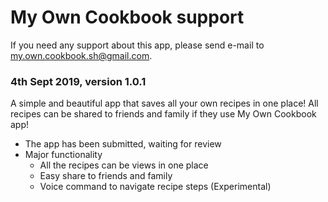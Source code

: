 # My Own Cookbook support

If you need any support about this app, please send e-mail to [my.own.cookbook.sh@gmail.com](mailto:my.own.cookbook.sh@gmail.com).

### 4th Sept 2019, version 1.0.1

A simple and beautiful app that saves all your own recipes in one place!
All recipes can be shared to friends and family if they use My Own Cookbook app!

* The app has been submitted, waiting for review
* Major functionality
  * All the recipes can be views in one place
  * Easy share to friends and family
  * Voice command to navigate recipe steps (Experimental)


